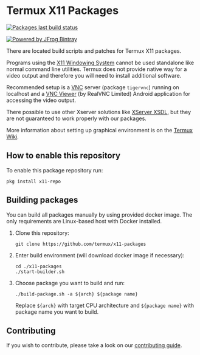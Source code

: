 # Termux X11 Packages

[![Packages last build status](https://github.com/termux/x11-packages/workflows/Packages/badge.svg)](https://github.com/termux/x11-packages/actions)

[![Powered by JFrog Bintray](./.github/static/powered-by-bintray.png)](https://bintray.com)

There are located build scripts and patches for Termux X11 packages.

Programs using the [X11 Windowing System] cannot be used standalone like normal
command line utilities. Termux does not provide native way for a video output
and therefore you will need to install additional software.

Recommended setup is a [VNC] server (package `tigervnc`) running on localhost
and a [VNC Viewer] (by RealVNC Limited) Android application for accessing the
video output.

There possible to use other Xserver solutions like [XServer XSDL], but they are
not guaranteed to work properly with our packages.

More information about setting up graphical environment is on the [Termux Wiki].

## How to enable this repository

To enable this package repository run:
```
pkg install x11-repo
```

## Building packages

You can build all packages manually by using provided docker image. The only
requirements are Linux-based host with Docker installed.

1. Clone this repository:
	```
	git clone https://github.com/termux/x11-packages
	```

2. Enter build environment (will download docker image if necessary):
	```
	cd ./x11-packages
	./start-builder.sh
	```

3. Choose package you want to build and run:
	```
	./build-package.sh -a ${arch} ${package name}
	```
	Replace `${arch}` with target CPU architecture and `${package name}` with
	package name you want to build.

## Contributing

If you wish to contribute, please take a look on our [contributing guide](./CONTRIBUTING.md).

[X11 Windowing System]: <https://en.wikipedia.org/wiki/X_Window_System>
[Termux Wiki]: <https://wiki.termux.com/wiki/Graphical_Environment>
[VNC]: <https://en.wikipedia.org/wiki/Virtual_Network_Computing>
[VNC Viewer]: <https://play.google.com/store/apps/details?id=com.realvnc.viewer.android>
[XServer XSDL]: <https://play.google.com/store/apps/details?id=x.org.server>
